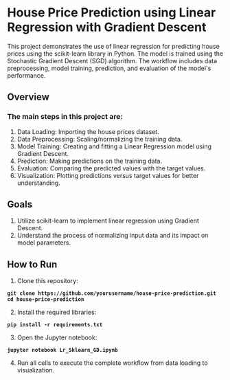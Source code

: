 # House Price Prediction using Linear Regression with Gradient Descent

This project demonstrates the use of linear regression for predicting house prices using the scikit-learn library in Python. The model is trained using the Stochastic Gradient Descent (SGD) algorithm. The workflow includes data preprocessing, model training, prediction, and evaluation of the model's performance.

## Overview
### The main steps in this project are:

1. Data Loading: Importing the house prices dataset.
2. Data Preprocessing: Scaling/normalizing the training data.
3. Model Training: Creating and fitting a Linear Regression model using Gradient Descent.
4.  Prediction: Making predictions on the training data.
5. Evaluation: Comparing the predicted values with the target values.
6. Visualization: Plotting predictions versus target values for better understanding.

## Goals

1. Utilize scikit-learn to implement linear regression using Gradient Descent.
2. Understand the process of normalizing input data and its impact on model parameters.

## How to Run
1. Clone this repository:

**`git clone https://github.com/yourusername/house-price-prediction.git`**
**`cd house-price-prediction`**

2. Install the required libraries:

**`pip install -r requirements.txt`**

3. Open the Jupyter notebook:

**`jupyter notebook Lr_Sklearn_GD.ipynb`**

4. Run all cells to execute the complete workflow from data loading to visualization.